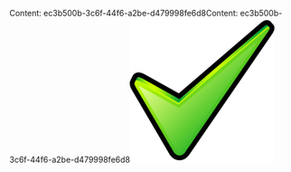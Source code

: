 <span data-ttu-id="154c2-101">Content: ec3b500b-3c6f-44f6-a2be-d479998fe6d8</span><span class="sxs-lookup"><span data-stu-id="154c2-101">Content: ec3b500b-3c6f-44f6-a2be-d479998fe6d8</span></span>![Bild](c97e152c-4106-499a-9fc1-4a06b807b040.png)
